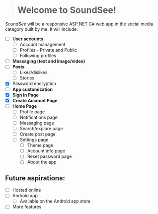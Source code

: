 
># **Welcome to SoundSee!**
*SoundSee* will be a responsive ASP.NET C# web app in the social media catagory built by me. It will include:

 - [ ] **User accounts**
	 - [ ] Account management
	 - [ ] Profiles - Private and Public
	 - [ ] Following profiles
 - [ ] **Messaging (text and image/video)**
 - [ ] **Posts**
	 - [ ] Likes/dislikes
	 - [ ] Stories
- [x] Password encryption
 - [ ] **App customization**
 - [x] **Sign in Page**
 - [x] **Create Account Page**
 - [ ] **Home Page**
	 - [ ] Profile page
	 - [ ] Notifications page
	 - [ ] Messaging page
	 - [ ] Search/explore page
	 - [ ] Create post page
	 - [ ] Settings page
		 - [ ] Theme page
		 - [ ] Account info page
		 - [ ] Reset password page
		 - [ ] About the app

## Future aspirations:

 - [ ] Hosted online
 - [ ] Android app
	 - [ ] Available on the Android app store
 - [ ] More features
